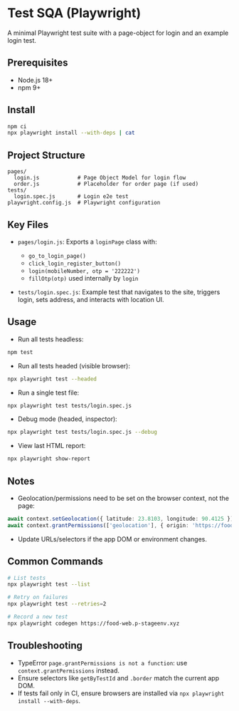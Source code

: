 # Test SQA (Playwright)

A minimal Playwright test suite with a page-object for login and an example login test.

## Prerequisites
- Node.js 18+
- npm 9+

## Install
```bash
npm ci
npx playwright install --with-deps | cat
```

## Project Structure
```
pages/
  login.js            # Page Object Model for login flow
  order.js            # Placeholder for order page (if used)
tests/
  login.spec.js       # Login e2e test
playwright.config.js  # Playwright configuration
```

## Key Files
- `pages/login.js`: Exports a `loginPage` class with:
  - `go_to_login_page()`
  - `click_login_register_button()`
  - `login(mobileNumber, otp = '222222')`
  - `fillOtp(otp)` used internally by `login`

- `tests/login.spec.js`: Example test that navigates to the site, triggers login, sets address, and interacts with location UI.

## Usage
- Run all tests headless:
```bash
npm test
```

- Run all tests headed (visible browser):
```bash
npx playwright test --headed
```

- Run a single test file:
```bash
npx playwright test tests/login.spec.js
```

- Debug mode (headed, inspector):
```bash
npx playwright test tests/login.spec.js --debug
```

- View last HTML report:
```bash
npx playwright show-report
```

## Notes
- Geolocation/permissions need to be set on the browser context, not the page:
```ts
await context.setGeolocation({ latitude: 23.8103, longitude: 90.4125 });
await context.grantPermissions(['geolocation'], { origin: 'https://food-web.p-stageenv.xyz' });
```
- Update URLs/selectors if the app DOM or environment changes.

## Common Commands
```bash
# List tests
npx playwright test --list

# Retry on failures
npx playwright test --retries=2

# Record a new test
npx playwright codegen https://food-web.p-stageenv.xyz
```

## Troubleshooting
- TypeError `page.grantPermissions is not a function`: use `context.grantPermissions` instead.
- Ensure selectors like `getByTestId` and `.border` match the current app DOM.
- If tests fail only in CI, ensure browsers are installed via `npx playwright install --with-deps`.
